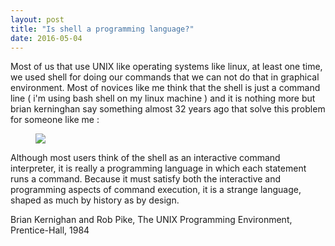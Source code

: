 ```yaml
---
layout: post
title: "Is shell a programming language?"
date: 2016-05-04
---
```

Most of us that use UNIX like operating systems like linux, at least one time, we used shell for doing our commands that we can not do that in graphical environment. Most of novices like me think that the shell is just a command line ( i'm using bash shell on my linux machine ) and it is nothing more but brian kerninghan say something almost 32 years ago that solve this problem for someone like me : 
<figure>
	<img src="http://s6.picofile.com/file/8250013918/unix_shell.jpeg">
</figure>
Although most users think of the shell as an interactive command interpreter, it is really a
programming language in which each statement runs a command. Because it must satisfy
both the interactive and programming aspects of command execution, it is a strange
language, shaped as much by history as by design.

Brian Kernighan and Rob Pike, The UNIX Programming Environment, Prentice-Hall, 1984
